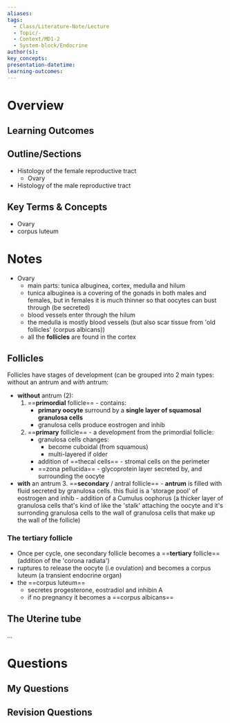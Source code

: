 ```yaml
---
aliases:
tags:
  - Class/Literature-Note/Lecture
  - Topic/-
  - Context/MD1-2
  - System-block/Endocrine
author(s):
key_concepts:
presentation-datetime:
learning-outcomes:
---
```



# Overview
## Learning Outcomes

## Outline/Sections
- Histology of the female reproductive tract
	- Ovary
- Histology of the male reproductive tract

## Key Terms & Concepts
- Ovary
- corpus luteum

# Notes

- Ovary
	- main parts: tunica albuginea, cortex, medulla and hilum
	- tunica albuginea is a covering of the gonads in both males and females, but in females it is much thinner so that oocytes can bust through (be secreted)
	- blood vessels enter through the hilum
	- the medulla is mostly blood vessels (but also scar tissue from 'old follicles' (corpus albicans))
	- all the **follicles** are found in the cortex
## Follicles
Follicles have stages of development (can be grouped into 2 main types: without an antrum and *with* antrum: 
- **without** antrum (2):
	1. ==**primordial** follicle== - contains:
		- **primary oocyte** surround by a **single layer of squamosal granulosa cells**
		- granulosa cells produce eostrogen and inhib
	2. ==**primary** follicle== - a development from the primordial follicle:
		- granulosa cells changes:
			- become cuboidal (from squamous)
			- multi-layered if older
		- addition of ==thecal cells== - stromal cells on the perimeter
		- ==zona pellucida== - glycoprotein layer secreted by, and surrounding the oocyte
- **with** an antrum
	3. ==**secondary** / antral follicle==
		- **antrum** is filled with fluid secreted by granulosa cells. this fluid is a 'storage pool' of eostrogen and inhib
		- addition of a Cumulus oophorus (a thicker layer of granulosa cells that's kind of like the 'stalk' attaching the oocyte and it's surronding granulosa cells to the wall of granulosa cells that make up the wall of the follicle)

### The tertiary follicle
- Once per cycle, one secondary follicle becomes a ==**tertiary** follicle== (addition of the 'corona radiata')
- ruptures to release the oocyte (i.e ovulation) and becomes a corpus luteum (a transient endocrine organ)
- the ==corpus luteum==
	- secretes progesterone, eostradiol and inhibin A
	- if no pregnancy it becomes a ==corpus albicans==
## The Uterine tube
...



# Questions

## My Questions
## Revision Questions





